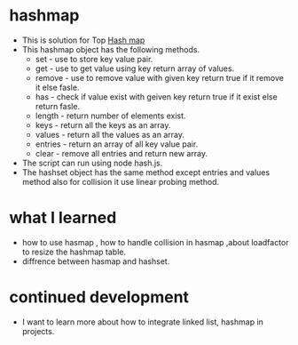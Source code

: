 # hashmap
- This is solution for Top [Hash map](https://www.theodinproject.com/lessons/javascript-hashmap)
- This hashmap object has the following methods.
    - set - use to store key value pair.
    - get - use to get value using key return array of values.
    - remove - use to remove value with given key return true if it remove it else fasle.
    - has - check if value exist with geiven key return true if it exist else return fasle.
    - length - return number of elements exist.
    - keys - return all the keys as an array.
    - values - return all the values as an array.
    - entries - return an array of all key value pair.
    - clear - remove all entries and return new array.
- The script can run using node hash.js.
- The hashset object has the same method except entries and values method also for collision it use linear probing method.
# what I learned
- how to use hasmap , how to handle collision in hasmap ,about loadfactor to resize the hashmap table.
- diffrence between hasmap and hashset.
# continued development
- I want to learn more about how to integrate linked list, hashmap in projects.
